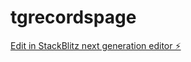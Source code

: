# tgrecordspage

[Edit in StackBlitz next generation editor ⚡️](https://stackblitz.com/~/github.com/theteam123/tgrecordspage)